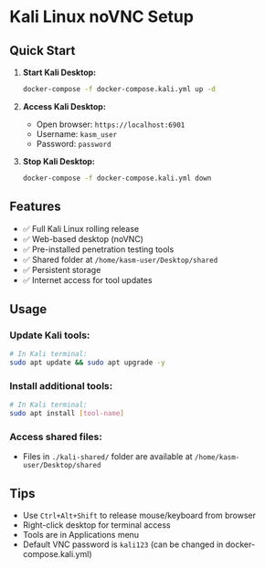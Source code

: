# Kali Linux noVNC Setup

## Quick Start

1. **Start Kali Desktop:**
   ```bash
   docker-compose -f docker-compose.kali.yml up -d
   ```

2. **Access Kali Desktop:**
   - Open browser: `https://localhost:6901`
   - Username: `kasm_user`
   - Password: `password`

3. **Stop Kali Desktop:**
   ```bash
   docker-compose -f docker-compose.kali.yml down
   ```

## Features

- ✅ Full Kali Linux rolling release
- ✅ Web-based desktop (noVNC)
- ✅ Pre-installed penetration testing tools
- ✅ Shared folder at `/home/kasm-user/Desktop/shared`
- ✅ Persistent storage
- ✅ Internet access for tool updates

## Usage

### Update Kali tools:
```bash
# In Kali terminal:
sudo apt update && sudo apt upgrade -y
```

### Install additional tools:
```bash
# In Kali terminal:
sudo apt install [tool-name]
```

### Access shared files:
- Files in `./kali-shared/` folder are available at `/home/kasm-user/Desktop/shared`

## Tips

- Use `Ctrl+Alt+Shift` to release mouse/keyboard from browser
- Right-click desktop for terminal access
- Tools are in Applications menu
- Default VNC password is `kali123` (can be changed in docker-compose.kali.yml)
